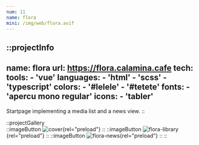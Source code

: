 ```yaml
---
num: 11
name: flora
mini: /img/web/flora.avif
---
```


::projectInfo
---
name: flora
url: https://flora.calamina.cafe
tech: 
    tools:
      - 'vue'
    languages:
      - 'html'
      - 'scss'
      - 'typescript'
    colors:
      - '#lelele'
      - '#tetete'
    fonts:
      - 'apercu mono regular'
    icons:
      - 'tabler'
---
Startpage implementing a media list and a news view.
::

::projectGallery  
  ::imageButton
    ![cover](/img/web/flora.avif){rel="preload"}
  ::
  ::imageButton
    ![flora-library](/img/web/flora/flora-library.avif){rel="preload"}
  ::
  ::imageButton
    ![flora-news](/img/web/flora/flora-news.avif){rel="preload"}
  :: 
::

<!-- ::projectFeatures
:: -->
